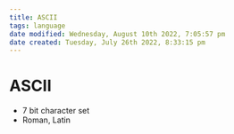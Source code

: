 ```yaml
---
title: ASCII
tags: language
date modified: Wednesday, August 10th 2022, 7:05:57 pm
date created: Tuesday, July 26th 2022, 8:33:15 pm
---
```


# ASCII
- 7 bit character set
- Roman, Latin

